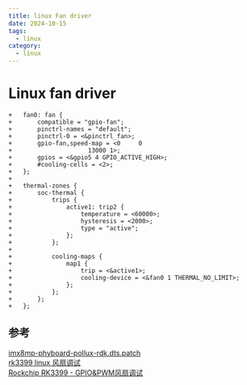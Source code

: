 ```yaml
---
title: linux Fan driver
date: 2024-10-15
tags:
  - linux
category:
  - linux
---
```

# Linux fan driver

```
+	fan0: fan {
+		compatible = "gpio-fan";
+		pinctrl-names = "default";
+		pinctrl-0 = <&pinctrl_fan>;
+		gpio-fan,speed-map = <0     0
+				      13000 1>;
+		gpios = <&gpio5 4 GPIO_ACTIVE_HIGH>;
+		#cooling-cells = <2>;
+	};
+
+	thermal-zones {
+		soc-thermal {
+			trips {
+				active1: trip2 {
+					temperature = <60000>;
+					hysteresis = <2000>;
+					type = "active";
+				};
+			};
+
+			cooling-maps {
+				map1 {
+					trip = <&active1>;
+					cooling-device = <&fan0 1 THERMAL_NO_LIMIT>;
+				};
+			};
+		};
+	};

```

## 参考

[imx8mp-phyboard-pollux-rdk.dts.patch](https://lore.kernel.org/imx/20240924-wip-y-moog-phytec-de-phyboard-pollux-fan-v1-1-9ea6ec43f27b@phytec.de/T/)  
[rk3399 linux 风扇调试](https://blog.csdn.net/qq_32645109/article/details/121398978)  
[Rockchip RK3399 - GPIO&PWM风扇调试](https://www.cnblogs.com/zyly/p/17718920.html)  
